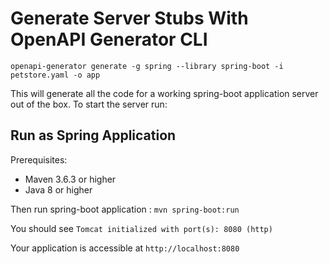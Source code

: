# Generate Server Stubs With OpenAPI Generator CLI


```
openapi-generator generate -g spring --library spring-boot -i petstore.yaml -o app
```

This will generate all the code for a working spring-boot application server out of the box. To start the server run:

## Run as Spring Application

Prerequisites:
- Maven 3.6.3 or higher
- Java 8 or higher

Then run spring-boot application : `mvn spring-boot:run`

You should see `Tomcat initialized with port(s): 8080 (http)`

Your application is accessible at `http://localhost:8080`
